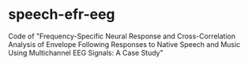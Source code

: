 # speech-efr-eeg
Code of "Frequency-Specific Neural Response and Cross-Correlation Analysis of Envelope Following Responses to Native Speech and Music Using Multichannel EEG Signals: A Case Study"
